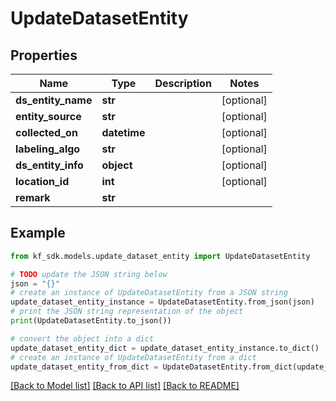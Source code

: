 # UpdateDatasetEntity


## Properties

Name | Type | Description | Notes
------------ | ------------- | ------------- | -------------
**ds_entity_name** | **str** |  | [optional] 
**entity_source** | **str** |  | [optional] 
**collected_on** | **datetime** |  | [optional] 
**labeling_algo** | **str** |  | [optional] 
**ds_entity_info** | **object** |  | [optional] 
**location_id** | **int** |  | [optional] 
**remark** | **str** |  | 

## Example

```python
from kf_sdk.models.update_dataset_entity import UpdateDatasetEntity

# TODO update the JSON string below
json = "{}"
# create an instance of UpdateDatasetEntity from a JSON string
update_dataset_entity_instance = UpdateDatasetEntity.from_json(json)
# print the JSON string representation of the object
print(UpdateDatasetEntity.to_json())

# convert the object into a dict
update_dataset_entity_dict = update_dataset_entity_instance.to_dict()
# create an instance of UpdateDatasetEntity from a dict
update_dataset_entity_from_dict = UpdateDatasetEntity.from_dict(update_dataset_entity_dict)
```
[[Back to Model list]](../README.md#documentation-for-models) [[Back to API list]](../README.md#documentation-for-api-endpoints) [[Back to README]](../README.md)


